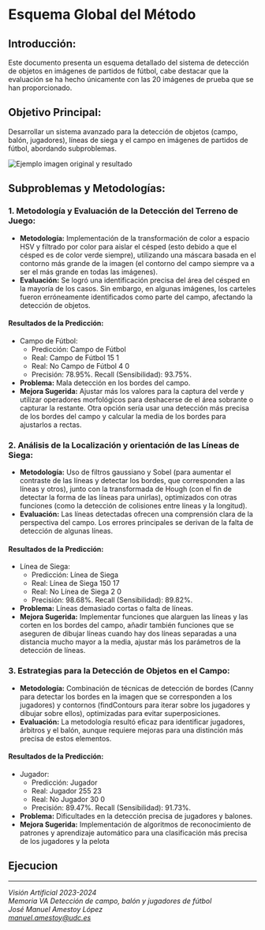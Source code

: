 # Esquema Global del Método

## Introducción:
Este documento presenta un esquema detallado del sistema de detección de objetos en imágenes de partidos de fútbol, cabe destacar que la evaluación se ha hecho únicamente con las 20 imágenes de prueba que se han proporcionado.

## Objetivo Principal:
Desarrollar un sistema avanzado para la detección de objetos (campo, balón, jugadores), líneas de siega y el campo en imágenes de partidos de fútbol, abordando subproblemas.

![Ejemplo imagen original y resultado](URL_de_la_imagen)

## Subproblemas y Metodologías:

### 1. Metodología y Evaluación de la Detección del Terreno de Juego:
- **Metodología:** Implementación de la transformación de color a espacio HSV y filtrado por color para aislar el césped (esto debido a que el césped es de color verde siempre), utilizando una máscara basada en el contorno más grande de la imagen (el contorno del campo siempre va a ser el más grande en todas las imágenes).
- **Evaluación:** Se logró una identificación precisa del área del césped en la mayoría de los casos. Sin embargo, en algunas imágenes, los carteles fueron erróneamente identificados como parte del campo, afectando la detección de objetos.

#### Resultados de la Predicción:
- Campo de Fútbol:
  - Predicción: Campo de Fútbol
  - Real: Campo de Fútbol 15 1
  - Real: No Campo de Fútbol 4 0
  - Precisión: 78.95%. Recall (Sensibilidad): 93.75%.
- **Problema:** Mala detección en los bordes del campo.
- **Mejora Sugerida:** Ajustar más los valores para la captura del verde y utilizar operadores morfológicos para deshacerse de el área sobrante o capturar la restante. Otra opción sería usar una detección más precisa de los bordes del campo y calcular la media de los bordes para ajustarlos a rectas.

### 2. Análisis de la Localización y orientación de las Líneas de Siega:
- **Metodología:** Uso de filtros gaussiano y Sobel (para aumentar el contraste de las líneas y detectar los bordes, que corresponden a las líneas y otros), junto con la transformada de Hough (con el fin de detectar la forma de las líneas para unirlas), optimizados con otras funciones (como la detección de colisiones entre líneas y la longitud).
- **Evaluación:** Las líneas detectadas ofrecen una comprensión clara de la perspectiva del campo. Los errores principales se derivan de la falta de detección de algunas líneas.

#### Resultados de la Predicción:
- Línea de Siega:
  - Predicción: Línea de Siega
  - Real: Línea de Siega 150 17
  - Real: No Línea de Siega 2 0
  - Precisión: 98.68%. Recall (Sensibilidad): 89.82%.
- **Problema:** Líneas demasiado cortas o falta de líneas.
- **Mejora Sugerida:** Implementar funciones que alarguen las líneas y las corten en los bordes del campo, añadir también funciones que se aseguren de dibujar líneas cuando hay dos líneas separadas a una distancia mucho mayor a la media, ajustar más los parámetros de la detección de líneas.

### 3. Estrategias para la Detección de Objetos en el Campo:
- **Metodología:** Combinación de técnicas de detección de bordes (Canny para detectar los bordes en la imagen que se corresponden a los jugadores) y contornos (findContours para iterar sobre los jugadores y dibujar sobre ellos), optimizadas para evitar superposiciones.
- **Evaluación:** La metodología resultó eficaz para identificar jugadores, árbitros y el balón, aunque requiere mejoras para una distinción más precisa de estos elementos.

#### Resultados de la Predicción:
- Jugador:
  - Predicción: Jugador
  - Real: Jugador 255 23
  - Real: No Jugador 30 0
  - Precisión: 89.47%. Recall (Sensibilidad): 91.73%.
- **Problema:** Dificultades en la detección precisa de jugadores y balones.
- **Mejora Sugerida:** Implementación de algoritmos de reconocimiento de patrones y aprendizaje automático para una clasificación más precisa de los jugadores y la pelota

## Ejecucion


---

*Visión Artificial 2023-2024*  
*Memoria VA Detección de campo, balón y jugadores de fútbol*  
*José Manuel Amestoy López*  
*manuel.amestoy@udc.es*
